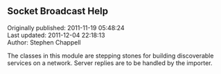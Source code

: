 ## Socket Broadcast Help  
Originally published: 2011-11-19 05:48:24  
Last updated: 2011-12-04 22:18:13  
Author: Stephen Chappell  
  
The classes in this module are stepping stones for building discoverable
services on a network. Server replies are to be handled by the importer.